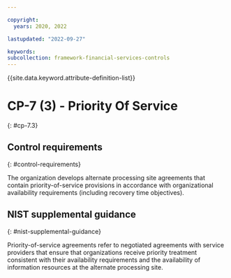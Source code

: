 ```yaml
---

copyright:
  years: 2020, 2022

lastupdated: "2022-09-27"

keywords: 
subcollection: framework-financial-services-controls
---
```


{{site.data.keyword.attribute-definition-list}}

         
# CP-7 (3) - Priority Of Service
{: #cp-7.3}

## Control requirements
{: #control-requirements}

The organization develops alternate processing site agreements that contain priority-of-service provisions in accordance with organizational availability requirements (including recovery time objectives).

## NIST supplemental guidance
{: #nist-supplemental-guidance}

Priority-of-service agreements refer to negotiated agreements with service providers that ensure that organizations receive priority treatment consistent with their availability requirements and the availability of information resources at the alternate processing site.



